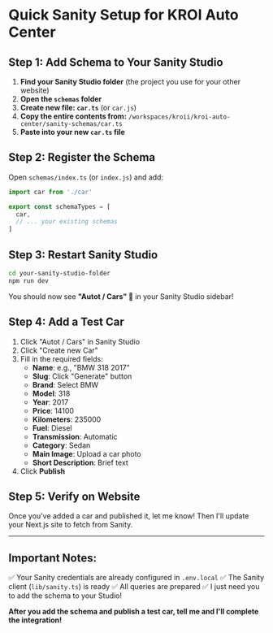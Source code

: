 # Quick Sanity Setup for KROI Auto Center

## Step 1: Add Schema to Your Sanity Studio

1. **Find your Sanity Studio folder** (the project you use for your other website)
2. **Open the `schemas` folder**
3. **Create new file: `car.ts`** (or `car.js`)
4. **Copy the entire contents from:** `/workspaces/kroii/kroi-auto-center/sanity-schemas/car.ts`
5. **Paste into your new `car.ts` file**

## Step 2: Register the Schema

Open `schemas/index.ts` (or `index.js`) and add:

```typescript
import car from './car'

export const schemaTypes = [
  car,
  // ... your existing schemas
]
```

## Step 3: Restart Sanity Studio

```bash
cd your-sanity-studio-folder
npm run dev
```

You should now see **"Autot / Cars" 🚗** in your Sanity Studio sidebar!

## Step 4: Add a Test Car

1. Click "Autot / Cars" in Sanity Studio
2. Click "Create new Car"
3. Fill in the required fields:
   - **Name**: e.g., "BMW 318 2017"
   - **Slug**: Click "Generate" button
   - **Brand**: Select BMW
   - **Model**: 318
   - **Year**: 2017
   - **Price**: 14100
   - **Kilometers**: 235000
   - **Fuel**: Diesel
   - **Transmission**: Automatic
   - **Category**: Sedan
   - **Main Image**: Upload a car photo
   - **Short Description**: Brief text
4. Click **Publish**

## Step 5: Verify on Website

Once you've added a car and published it, let me know! Then I'll update your Next.js site to fetch from Sanity.

---

## Important Notes:

✅ Your Sanity credentials are already configured in `.env.local`
✅ The Sanity client (`lib/sanity.ts`) is ready
✅ All queries are prepared
✅ I just need you to add the schema to your Studio!

**After you add the schema and publish a test car, tell me and I'll complete the integration!**
